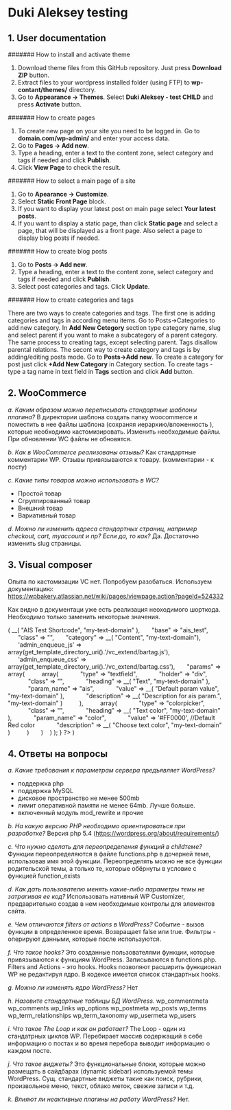 # Duki Aleksey testing

## 1. User documentation

####### How to install and activate theme

1. Download theme files from this GitHub repository. Just press **Download ZIP** button.
2. Extract files to your wordpress installed folder (using FTP) to **wp-contant/themes/** directory.
3. Go to **Appearance -> Themes**. Select **Duki Aleksey - test CHILD** and press **Activate** button.

####### How to create pages

1. To create new page on your site you need to be logged in. Go to **domain.com/wp-admin/** and enter your access data.
2. Go to **Pages -> Add new**.
3. Type a heading, enter a text to the content zone, select category and tags if needed and click **Publish**.
4. Click **View Page** to check the result.

####### How to select a main page of a site

1. Go to **Apearance -> Customize**.
2. Select **Static Front Page** block.
3. If you want to display your latest post on main page select **Your latest posts**.
4. If you want to display a static page, than click **Static page** and select a page, that will be displayed as a front page. Also select a page to display blog posts if needed.

####### How to create blog posts

1. Go to **Posts -> Add new**.
2. Type a heading, enter a text to the content zone, select category and tags if needed and click **Publish**.
3. Select post categories and tags. Click **Update**.

####### How to create categories and tags

There are two ways to create categories and tags. The first one is adding categories and tags in according menu items. Go to Posts->Categories to add new category. In **Add New Cetegory** section type category name, slug and select parent if you want to make a subcategory of a parent category. The same process to creating tags, except selecting parent. Tags disallow parental relations.
The secont way to create category and tags is by adding/editing posts mode. Go to **Posts->Add new**. To create a category for post just click **+Add New Category** in Category section. To create tags - type a tag name in text field in **Tags** section and click **Add** button.


## 2. WooCommerce

*a. Каким образом можно переписывать стандартные шаблоны плагина?*
В директории шаблона создать папку woocommerce и поместить в нее файлы шаблона (сохраняя иерархию/вложенность ), которые необходимо кастомизировать. Изменить необходимые файлы. При обновлении WC файлы не обновятся. 

*b. Как в WooCommerce реализованы отзывы?*
Как стандартные комментарии WP. Отзывы привязываются к товару. (комментарии - к посту)

*c. Какие типы товаров можно использовать в WC?*
- Простой товар
- Сгруппированный товар
- Внешний товар
- Вариативный товар

*d. Можно ли изменить адреса стандартных страниц, например checkout, cart, my­account
и пр? Если да, то как?*
Да. Достаточно изменить slug страницы.


## 3. Visual composer

Опыта по кастомизации VC нет. Попробуем разобаться.
Используем документацию:
https://wpbakery.atlassian.net/wiki/pages/viewpage.action?pageId=524332

Как видно в документаци уже есть реализация неоходимого шорткода. Необходимо только заменить некоторые значения.

(<?php
add_action( 'vc_before_init', 'your_name_integrateWithVC' );
function your_name_integrateWithVC() {
   vc_map( array(
      "name" => __( "AIS Test Shortcode", "my-text-domain" ),
      "base" => "ais_test",
      "class" => "",
      "category" => __( "Content", "my-text-domain"),
      'admin_enqueue_js' => array(get_template_directory_uri().'/vc_extend/bartag.js'),
      'admin_enqueue_css' => array(get_template_directory_uri().'/vc_extend/bartag.css'),
      "params" => array(
         array(
            "type" => "textfield",
            "holder" => "div",
            "class" => "",
            "heading" => __( "Text", "my-text-domain" ),
            "param_name" => "ais",
            "value" => __( "Default param value", "my-text-domain" ),
            "description" => __( "Description for ais param.", "my-text-domain" )
         ),
         array(
            "type" => "colorpicker",
            "class" => "",
            "heading" => __( "Text color", "my-text-domain" ),
            "param_name" => "color",
            "value" => '#FF0000', //Default Red color
            "description" => __( "Choose text color", "my-text-domain" )
         )
      )
   ) );
}
?> )


## 4. Ответы на вопросы

*a. Какие требования к параметрам сервера предъявляет WordPress?*
- поддержка php
- поддержка MySQL
- дисковое пространство не менее 500mb
- лимит оперативной памяти не менее 64mb. Лучше больше.
- включенный модуль mod_rewrite
  и прочие

*b. На какую версию PHP необходимо ориентироваться при разработке?*
Версия php 5.4 (https://wordpress.org/about/requirements/)

*c. Что нужно сделать для переопределения функций в child­теме?*
Функции переопределяются в файле functions.php в дочерней теме, использовав имя этой функции. Переопределять можно не все функции родительской темы, а только те, которые обёрнуты в условие с функцией function_exists

*d. Как дать пользователю менять какие-­либо параметры темы не затрагивая ее код?*
Использовать нативный WP Customizer, предварительно создав в нем необходимые контролы для элементов сайта.

*e. Чем отличаются filters от actions в WordPress?*
Событие - вызов функции в определенное время. Возвращает false или true.
Фильтры - оперируют данными, которые после используются.

*f. Что такое hooks?*
Это созданные пользователями функции, которые привязываются к функциям WordPress. Записываются в functions.php. Filters and Actions - это hooks. Hooks позволяют расширить функционал WP не редактируя ядро. В кодексе имеется список стандартных hooks.

*g. Можно ли изменять ядро WordPress?*
Нет

*h. Назовите стандартные таблицы БД WordPress.*
wp_commentmeta
wp_comments
wp_links
wp_options
wp_postmeta
wp_posts
wp_terms
wp_term_relationships
wp_term_taxonomy
wp_usermeta
wp_users

*i. Что такое The Loop и как он работает?*
The Loop - один из стандатрных циклов WP. Перебирает массив содержащий в себе информацию о постах и во время перебора выводит информацию о каждом посте. 

*j. Что такое виджеты?*
Это функциональные блоки, которые можно размещать в сайдбарах (dynamic sidebar) используемой темы WordPress. Сущ. стандартные виджеты такие как поиск, рубрики, произвольное меню, текст, облако меток, свежие записи и т.д.

*k. Влияют ли неактивные плагины на работу WordPress?*
Нет.

